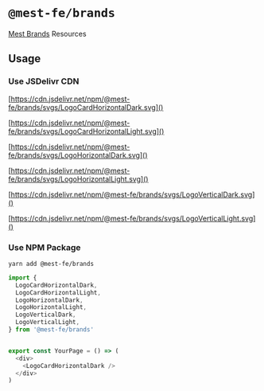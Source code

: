 # `@mest-fe/brands`

[Mest Brands](https://brands.mest.io) Resources



## Usage

### Use JSDelivr CDN


[https://cdn.jsdelivr.net/npm/@mest-fe/brands/svgs/LogoCardHorizontalDark.svg]()

[https://cdn.jsdelivr.net/npm/@mest-fe/brands/svgs/LogoCardHorizontalLight.svg]()

[https://cdn.jsdelivr.net/npm/@mest-fe/brands/svgs/LogoHorizontalDark.svg]()

[https://cdn.jsdelivr.net/npm/@mest-fe/brands/svgs/LogoHorizontalLight.svg]()

[https://cdn.jsdelivr.net/npm/@mest-fe/brands/svgs/LogoVerticalDark.svg]()

[https://cdn.jsdelivr.net/npm/@mest-fe/brands/svgs/LogoVerticalLight.svg]()



### Use NPM Package


```shell
yarn add @mest-fe/brands
```


```typescript jsx
import {
  LogoCardHorizontalDark,
  LogoCardHorizontalLight,
  LogoHorizontalDark,
  LogoHorizontalLight,
  LogoVerticalDark,
  LogoVerticalLight,
} from '@mest-fe/brands'


export const YourPage = () => (
  <div>
    <LogoCardHorizontalDark />
  </div>
)
```


